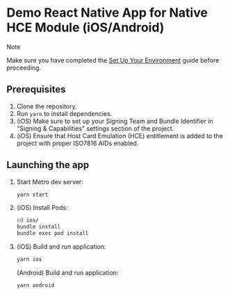 # Demo React Native App for Native HCE Module (iOS/Android)

> [!NOTE]
> Make sure you have completed the [Set Up Your Environment](https://reactnative.dev/docs/set-up-your-environment) guide before proceeding.

## Prerequisites
1. Clone the repository.
2. Run `yarn` to install dependencies.
3. (iOS) Make sure to set up your Signing Team and Bundle Identifier in "Signing & Capabilities" settings section of the project.
4. (iOS) Ensure that Host Card Emulation (HCE) entitlement is added to the project with proper ISO7816 AIDs enabled.

## Launching the app
1. Start Metro dev server:
    ```sh
    yarn start
    ```
2. (iOS) Install Pods:
    ```sh
    cd ios/
    bundle install
    bundle exec pod install
    ```
3. (iOS) Build and run application:
    ```sh
    yarn ios
    ```
   (Android) Build and run application:
    ```sh
    yarn android
    ```
